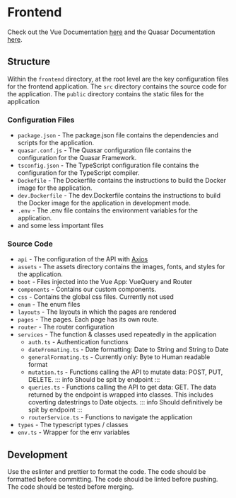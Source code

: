 # Frontend
Check out the Vue Documentation [here](https://v3.vuejs.org/guide/introduction.html) and the Quasar Documentation [here](https://quasar.dev/).
## Structure
Within the `frontend` directory, at the root level are the key configuration files for the frontend application. The `src` directory contains the source code for the application. The `public` directory contains the static files for the application

### Configuration Files
- `package.json` - The package.json file contains the dependencies and scripts for the application.
- `quasar.conf.js` - The Quasar configuration file contains the configuration for the Quasar Framework.
- `tsconfig.json` - The TypeScript configuration file contains the configuration for the TypeScript compiler.
- `Dockefile` - The Dockerfile contains the instructions to build the Docker image for the application.
- `dev.Dockerfile` - The dev.Dockerfile contains the instructions to build the Docker image for the application in development mode.
- `.env` - The .env file contains the environment variables for the application.
- and some less important files

### Source Code
- `api` - The configuration of the API with [Axios](https://axios-http.com/)
- `assets` - The assets directory contains the images, fonts, and styles for the application.
- `boot` - Files injected into the Vue App: VueQuery and Router
- `components` - Contains our custom components.
- `css` - Contains the global css files. Currently not used
- `enum` - The enum files
- `layouts` - The layouts in which the pages are rendered
- `pages` - The pages. Each page has its own route.
- `router` - The router configuration
- `services` - The function & classes used repeatedly in the application
  - `auth.ts` - Authentication functions
  - `dateFromating.ts` - Date formatting: Date to String and String to Date
  - `generalFormating.ts` - Currently only: Byte to Human readable format
  - `mutation.ts` - Functions calling the API to mutate data: POST, PUT, DELETE. 
     ::: info
     Should be spit by endpoint
     :::
  - `queries.ts` - Functions calling the API to get data: GET. The data returned by the endpoint is wrapped into classes. This includes coverting datestrings to Date objects.
    ::: info
    Should definitively be spit by endpoint
    :::
  - `routerService.ts` - Functions to navigate the application
- `types` - The typescript types / classes
- `env.ts` - Wrapper for the env variables

## Development
Use the eslinter and prettier to format the code. The code should be formatted before committing. The code should be linted before pushing. The code should be tested before merging.